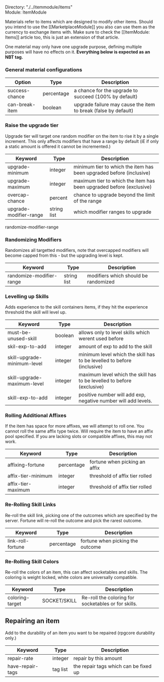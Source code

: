 Directory: "./../itemmodule/items"  
Module: ItemModule

Materials refer to items which are designed to modify other items. Should you intend to use the [[MarketplaceModule]] you also can use them as the currency to exchange items with. Make sure to check the [[ItemModule: Items]] article too, this is just an extension of that article.

One material may only have one upgrade purpose, defining multiple purposes will have no effects on it. **Everything below is expected as an NBT tag.**

### General material configurations

| Option | Type | Description |
|-|-|-|
| success-chance | percentage | a chance for the upgrade to succeed (100% by default) |
| can-break-item | boolean | upgrade failure may cause the item to break (false by default) |

### Raise the upgrade tier

Upgrade tier will target one random modifier on the item to rise it by a single increment. This only affects modifiers that have a range by default (iE if only a static amount is offered it cannot be incremented.)

| Keyword | Type | Description |
|-|-|-|
| upgrade-minimum | integer | minimum tier to which the item has been upgraded before (inclusive) |
| upgrade-maximum | integer | maximum tier to which the item has been upgraded before (exclusive) |
| overcap-chance | percent | chance to upgrade beyond the limit of the range |
| upgrade-modifier-range | string list | which modifier ranges to upgrade |
randomize-modifier-range

### Randomizing Modifiers

Randomizes all targetted modifiers, note that overcapped modifiers will become capped from this - but the upgrading level is kept.

| Keyword | Type | Description |
|-|-|-|
| randomize-modifier-range | string list | modifiers which should be randomized |

### Levelling up Skills

Adds experience to the skill containers items, if they hit the experience threshold the skill will level up.

| Keyword | Type | Description |
|-|-|-|
| must-be-unused-skill | boolean | allows only to level skills which werent used before |
| skil-exp-to-add | integer | amount of exp to add to the skill |
| skill-upgrade-minimum-level | integer | minimum level which the skill has to be levelled to before (inclusive) |
| skill-upgrade-maximum-level | integer | maximum level which the skill has to be levelled to before (exclusive) |
| skill-exp-to-add | integer | positive number will add exp, negative number will add levels. |

### Rolling Additional Affixes

If the item has space for more affixes, we will attempt to roll one. You cannot roll the same affix type twice. Will require the item to have an affix pool specified. If you are lacking slots or compatible affixes, this may not work.

| Keyword | Type | Description |
|-|-|-|
| affixing-fortune | percentage | fortune when picking an affix |
| affix-tier-minimum | integer | threshold of affix tier rolled |
| affix-tier-maximum | integer | threshold of affix tier rolled |

### Re-Rolling Skill Links

Re-roll the skill link, picking one of the outcomes which are specified by the server. Fortune will re-roll the outcome and pick the rarest outcome.

| Keyword | Type | Description |
|-|-|-|
| link-roll-fortune | percentage | fortune when picking the outcome |

### Re-Rolling Skill Colors

Re-roll the colors of an item, this can affect socketables and skills. The coloring is weight locked, white colors are universally compatible.

| Keyword | Type | Description |
|-|-|-|
| coloring-target | SOCKET/SKILL | Re-roll the coloring for socketables or for skills. |

## Repairing an item 

Add to the durability of an item you want to be repaired (rpgcore durability only.)

| Keyword | Type | Description |
|-|-|-|
| repair-rate | integer | repair by this amount |
| have-repair-tags | tag list | the repair tags which can be fixed up |